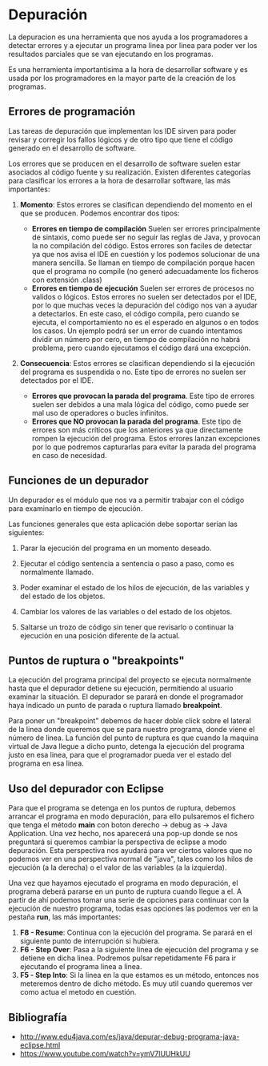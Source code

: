 # Depuración

La depuracion es una herramienta que nos ayuda a los programadores a detectar errores y a  ejecutar un programa linea por linea para poder ver los resultados parciales que se van ejecutando en los programas.

Es una herramienta importantisima a la hora de desarrollar software y es usada por los programadores en la mayor parte de la creación de los programas.

## Errores de programación

Las tareas de depuración que implementan los IDE sirven para poder revisar y corregir los fallos lógicos y de otro tipo que tiene el código generado en el desarrollo de software.

Los errores que se producen en el desarrollo de software suelen estar asociados al código fuente y su realización. Existen diferentes categorías para clasificar los errores a la hora de desarrollar software, las más importantes:

1. <b>Momento</b>: Estos errores se clasifican dependiendo del momento en el que se producen. Podemos encontrar dos tipos:

    - <b>Errores en tiempo de compilación</b> Suelen ser errores principalmente de sintaxis, como puede ser no seguir las reglas de Java, y provocan la no compilación del código. Estos errores son faciles de detectar ya que nos avisa el IDE en cuestión y los podemos solucionar de una manera sencilla. Se llaman en tiempo de compilación porque hacen que el programa no compile (no generó adecuadamente los ficheros con extensión .class)
    - <b>Errores en tiempo de ejecución</b> Suelen ser errores de procesos no validos o lógicos. Estos errores no suelen ser detectados por el IDE, por lo que muchas veces la depuración del código nos van a ayudar a detectarlos. En este caso, el código compila, pero cuando se ejecuta, el comportamiento no es el esperado en algunos o en todos los casos. Un ejemplo podrá ser un error de cuando intentamos dividir un número por cero, en tiempo de compilación no habrá problema, pero cuando ejecutamos el código dará una excepción. 

2. <b>Consecuencia</b>: Estos errores se clasifican dependiendo si la ejecución del programa es suspendida o no. Este tipo de errores no suelen ser detectados por el IDE.

    - <b>Errores que provocan la parada del programa</b>. Este tipo de errores suelen ser debidos a una mala lógica del código, como puede ser mal uso de operadores o bucles infinitos.
    - <b>Errores que NO provocan la parada del programa</b>. Este tipo de errores son más críticos que los anteriores ya que directamente rompen la ejecución del programa. Estos errores lanzan excepciones por lo que podremos capturarlas para evitar la parada del programa en caso de necesidad.

## Funciones de un depurador

Un depurador es el módulo que nos va a permitir trabajar con el código para examinarlo en tiempo de ejecución.

Las funciones generales que esta aplicación debe soportar serían las siguientes:

1. Parar la ejecución del programa en un momento deseado.

2. Ejecutar el código sentencia a sentencia o paso a paso, como es normalmente llamado.

3. Poder examinar el estado de los hilos de ejecución, de las variables y del estado de los objetos.

4. Cambiar los valores de las variables o del estado de los objetos.

5. Saltarse un trozo de código sin tener que revisarlo o continuar la ejecución en una posición diferente de la actual.

## Puntos de ruptura o "breakpoints"

La ejecución del programa principal del proyecto se ejecuta normalmente hasta que el depurador detiene su ejecución, permitiendo al usuario examinar la situación. El depurador se parará en donde el programador haya indicado un punto de parada o ruptura llamado **breakpoint**.

Para poner un "breakpoint" debemos de hacer doble click sobre el lateral de la linea donde queremos que se para nuestro programa, donde viene el número de linea. La función del punto de ruptura es que cuando la maquina virtual de Java llegue a dicho punto, detenga la ejecución del programa justo en esa linea, para que el programador pueda ver el estado del programa en esa linea.

## Uso del depurador con Eclipse

Para que el programa se detenga en los puntos de ruptura, debemos arrancar el programa en modo depuración, para ello pulsaremos el fichero que tenga el método <b>main</b> con boton derecho -> debug as -> Java Application. Una vez hecho, nos aparecerá una pop-up donde se nos preguntará si queremos cambiar la perspectiva de eclipse a modo depuración. Esta perspectiva nos ayudará para ver ciertos valores que no podemos ver en una perspectiva normal de "java", tales como los hilos de ejecución (a la derecha) o el valor de las variables (a la izquierda).

Una vez que hayamos ejecutado el programa en modo depuración, el programa deberá pararse en un punto de ruptura cuando llegue a el. A partir de ahí podemos tomar una serie de opciones para continuar con la ejecución de nuestro programa, todas esas opciones las podemos ver en la pestaña <b>run</b>, las más importantes:

1. <b>F8 - Resume</b>: Continua con la ejecución del programa. Se parará en el siguiente punto de interrupción si hubiera.
2. <b>F6 - Step Over</b>: Pasa a la siguiente linea de ejecución del programa y se detiene en dicha linea. Podremos pulsar repetidamente F6 para ir ejecutando el programa linea a linea.
3. <b>F5 - Step Into</b>: Si la linea en la que estamos es un método, entonces nos meteremos dentro de dicho método. Es muy util cuando queremos ver como actua el metodo en cuestión.

## Bibliografía

- <http://www.edu4java.com/es/java/depurar-debug-programa-java-eclipse.html>
- <https://www.youtube.com/watch?v=ymV7lUUHkUU>
